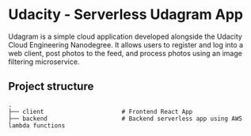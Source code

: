 # Udacity - Serverless Udagram App

Udagram is a simple cloud application developed alongside the Udacity Cloud Engineering Nanodegree. It allows users to register and log into a web client, post photos to the feed, and process photos using an image filtering microservice.

## Project structure

```
.
├── client                      # Frontend React App
├── backend                     # Backend serverless app using AWS lambda functions
```
